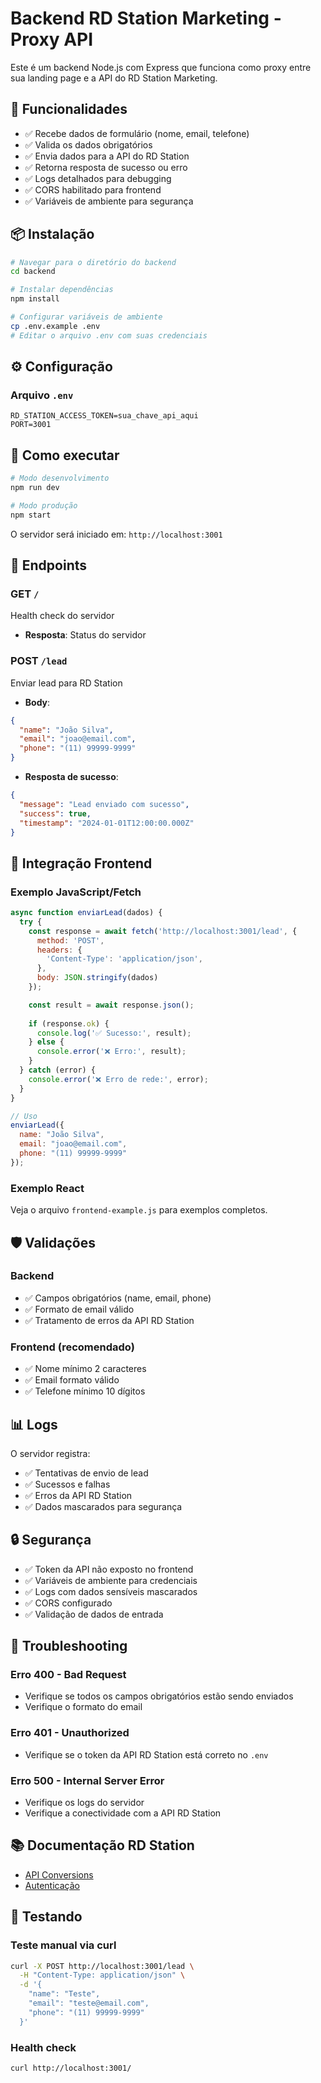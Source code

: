 # Backend RD Station Marketing - Proxy API

Este é um backend Node.js com Express que funciona como proxy entre sua landing page e a API do RD Station Marketing.

## 🚀 Funcionalidades

- ✅ Recebe dados de formulário (nome, email, telefone)
- ✅ Valida os dados obrigatórios
- ✅ Envia dados para a API do RD Station
- ✅ Retorna resposta de sucesso ou erro
- ✅ Logs detalhados para debugging
- ✅ CORS habilitado para frontend
- ✅ Variáveis de ambiente para segurança

## 📦 Instalação

```bash
# Navegar para o diretório do backend
cd backend

# Instalar dependências
npm install

# Configurar variáveis de ambiente
cp .env.example .env
# Editar o arquivo .env com suas credenciais
```

## ⚙️ Configuração

### Arquivo `.env`
```env
RD_STATION_ACCESS_TOKEN=sua_chave_api_aqui
PORT=3001
```

## 🏃 Como executar

```bash
# Modo desenvolvimento
npm run dev

# Modo produção
npm start
```

O servidor será iniciado em: `http://localhost:3001`

## 📡 Endpoints

### GET `/`
Health check do servidor
- **Resposta**: Status do servidor

### POST `/lead`
Enviar lead para RD Station
- **Body**:
```json
{
  "name": "João Silva",
  "email": "joao@email.com",
  "phone": "(11) 99999-9999"
}
```
- **Resposta de sucesso**:
```json
{
  "message": "Lead enviado com sucesso",
  "success": true,
  "timestamp": "2024-01-01T12:00:00.000Z"
}
```

## 🔗 Integração Frontend

### Exemplo JavaScript/Fetch
```javascript
async function enviarLead(dados) {
  try {
    const response = await fetch('http://localhost:3001/lead', {
      method: 'POST',
      headers: {
        'Content-Type': 'application/json',
      },
      body: JSON.stringify(dados)
    });

    const result = await response.json();
    
    if (response.ok) {
      console.log('✅ Sucesso:', result);
    } else {
      console.error('❌ Erro:', result);
    }
  } catch (error) {
    console.error('❌ Erro de rede:', error);
  }
}

// Uso
enviarLead({
  name: "João Silva",
  email: "joao@email.com",
  phone: "(11) 99999-9999"
});
```

### Exemplo React
Veja o arquivo `frontend-example.js` para exemplos completos.

## 🛡️ Validações

### Backend
- ✅ Campos obrigatórios (name, email, phone)
- ✅ Formato de email válido
- ✅ Tratamento de erros da API RD Station

### Frontend (recomendado)
- ✅ Nome mínimo 2 caracteres
- ✅ Email formato válido
- ✅ Telefone mínimo 10 dígitos

## 📊 Logs

O servidor registra:
- ✅ Tentativas de envio de lead
- ✅ Sucessos e falhas
- ✅ Erros da API RD Station
- ✅ Dados mascarados para segurança

## 🔒 Segurança

- ✅ Token da API não exposto no frontend
- ✅ Variáveis de ambiente para credenciais
- ✅ Logs com dados sensíveis mascarados
- ✅ CORS configurado
- ✅ Validação de dados de entrada

## 🐛 Troubleshooting

### Erro 400 - Bad Request
- Verifique se todos os campos obrigatórios estão sendo enviados
- Verifique o formato do email

### Erro 401 - Unauthorized
- Verifique se o token da API RD Station está correto no `.env`

### Erro 500 - Internal Server Error
- Verifique os logs do servidor
- Verifique a conectividade com a API RD Station

## 📚 Documentação RD Station

- [API Conversions](https://developers.rdstation.com/pt-BR/reference/platform-api-conversions)
- [Autenticação](https://developers.rdstation.com/pt-BR/authentication)

## 🧪 Testando

### Teste manual via curl
```bash
curl -X POST http://localhost:3001/lead \
  -H "Content-Type: application/json" \
  -d '{
    "name": "Teste",
    "email": "teste@email.com",
    "phone": "(11) 99999-9999"
  }'
```

### Health check
```bash
curl http://localhost:3001/
```